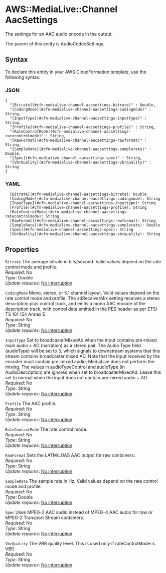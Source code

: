 # AWS::MediaLive::Channel AacSettings<a name="aws-properties-medialive-channel-aacsettings"></a>

The settings for an AAC audio encode in the output\.

The parent of this entity is AudioCodecSettings\.

## Syntax<a name="aws-properties-medialive-channel-aacsettings-syntax"></a>

To declare this entity in your AWS CloudFormation template, use the following syntax:

### JSON<a name="aws-properties-medialive-channel-aacsettings-syntax.json"></a>

```
{
  "[Bitrate](#cfn-medialive-channel-aacsettings-bitrate)" : Double,
  "[CodingMode](#cfn-medialive-channel-aacsettings-codingmode)" : String,
  "[InputType](#cfn-medialive-channel-aacsettings-inputtype)" : String,
  "[Profile](#cfn-medialive-channel-aacsettings-profile)" : String,
  "[RateControlMode](#cfn-medialive-channel-aacsettings-ratecontrolmode)" : String,
  "[RawFormat](#cfn-medialive-channel-aacsettings-rawformat)" : String,
  "[SampleRate](#cfn-medialive-channel-aacsettings-samplerate)" : Double,
  "[Spec](#cfn-medialive-channel-aacsettings-spec)" : String,
  "[VbrQuality](#cfn-medialive-channel-aacsettings-vbrquality)" : String
}
```

### YAML<a name="aws-properties-medialive-channel-aacsettings-syntax.yaml"></a>

```
  [Bitrate](#cfn-medialive-channel-aacsettings-bitrate): Double
  [CodingMode](#cfn-medialive-channel-aacsettings-codingmode): String
  [InputType](#cfn-medialive-channel-aacsettings-inputtype): String
  [Profile](#cfn-medialive-channel-aacsettings-profile): String
  [RateControlMode](#cfn-medialive-channel-aacsettings-ratecontrolmode): String
  [RawFormat](#cfn-medialive-channel-aacsettings-rawformat): String
  [SampleRate](#cfn-medialive-channel-aacsettings-samplerate): Double
  [Spec](#cfn-medialive-channel-aacsettings-spec): String
  [VbrQuality](#cfn-medialive-channel-aacsettings-vbrquality): String
```

## Properties<a name="aws-properties-medialive-channel-aacsettings-properties"></a>

`Bitrate` <a name="cfn-medialive-channel-aacsettings-bitrate"></a>
The average bitrate in bits/second\. Valid values depend on the rate control mode and profile\.  
_Required_: No  
_Type_: Double  
_Update requires_: [No interruption](https://docs.aws.amazon.com/AWSCloudFormation/latest/UserGuide/using-cfn-updating-stacks-update-behaviors.html#update-no-interrupt)

`CodingMode` <a name="cfn-medialive-channel-aacsettings-codingmode"></a>
Mono, stereo, or 5\.1 channel layout\. Valid values depend on the rate control mode and profile\. The adReceiverMix setting receives a stereo description plus control track, and emits a mono AAC encode of the description track, with control data emitted in the PES header as per ETSI TS 101 154 Annex E\.  
_Required_: No  
_Type_: String  
_Update requires_: [No interruption](https://docs.aws.amazon.com/AWSCloudFormation/latest/UserGuide/using-cfn-updating-stacks-update-behaviors.html#update-no-interrupt)

`InputType` <a name="cfn-medialive-channel-aacsettings-inputtype"></a>
Set to broadcasterMixedAd when the input contains pre\-mixed main audio \+ AD \(narration\) as a stereo pair\. The Audio Type field \(audioType\) will be set to 3, which signals to downstream systems that this stream contains broadcaster mixed AD\. Note that the input received by the encoder must contain pre\-mixed audio; MediaLive does not perform the mixing\. The values in audioTypeControl and audioType \(in AudioDescription\) are ignored when set to broadcasterMixedAd\. Leave this set to normal when the input does not contain pre\-mixed audio \+ AD\.  
_Required_: No  
_Type_: String  
_Update requires_: [No interruption](https://docs.aws.amazon.com/AWSCloudFormation/latest/UserGuide/using-cfn-updating-stacks-update-behaviors.html#update-no-interrupt)

`Profile` <a name="cfn-medialive-channel-aacsettings-profile"></a>
The AAC profile\.  
_Required_: No  
_Type_: String  
_Update requires_: [No interruption](https://docs.aws.amazon.com/AWSCloudFormation/latest/UserGuide/using-cfn-updating-stacks-update-behaviors.html#update-no-interrupt)

`RateControlMode` <a name="cfn-medialive-channel-aacsettings-ratecontrolmode"></a>
The rate control mode\.  
_Required_: No  
_Type_: String  
_Update requires_: [No interruption](https://docs.aws.amazon.com/AWSCloudFormation/latest/UserGuide/using-cfn-updating-stacks-update-behaviors.html#update-no-interrupt)

`RawFormat` <a name="cfn-medialive-channel-aacsettings-rawformat"></a>
Sets the LATM/LOAS AAC output for raw containers\.  
_Required_: No  
_Type_: String  
_Update requires_: [No interruption](https://docs.aws.amazon.com/AWSCloudFormation/latest/UserGuide/using-cfn-updating-stacks-update-behaviors.html#update-no-interrupt)

`SampleRate` <a name="cfn-medialive-channel-aacsettings-samplerate"></a>
The sample rate in Hz\. Valid values depend on the rate control mode and profile\.  
_Required_: No  
_Type_: Double  
_Update requires_: [No interruption](https://docs.aws.amazon.com/AWSCloudFormation/latest/UserGuide/using-cfn-updating-stacks-update-behaviors.html#update-no-interrupt)

`Spec` <a name="cfn-medialive-channel-aacsettings-spec"></a>
Uses MPEG\-2 AAC audio instead of MPEG\-4 AAC audio for raw or MPEG\-2 Transport Stream containers\.  
_Required_: No  
_Type_: String  
_Update requires_: [No interruption](https://docs.aws.amazon.com/AWSCloudFormation/latest/UserGuide/using-cfn-updating-stacks-update-behaviors.html#update-no-interrupt)

`VbrQuality` <a name="cfn-medialive-channel-aacsettings-vbrquality"></a>
The VBR quality level\. This is used only if rateControlMode is VBR\.  
_Required_: No  
_Type_: String  
_Update requires_: [No interruption](https://docs.aws.amazon.com/AWSCloudFormation/latest/UserGuide/using-cfn-updating-stacks-update-behaviors.html#update-no-interrupt)
